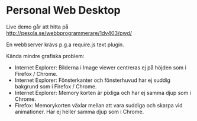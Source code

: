 ﻿Personal Web Desktop
====================

Live demo går att hitta på http://pesola.se/webbprogrammerare/1dv403/pwd/

En webbserver krävs p.g.a require.js text plugin.


Kända mindre grafiska problem:

* Internet Explorer: Bilderna i Image viewer centreras ej på höjden som i Firefox / Chrome.
* Internet Explorer: Fönsterkanter och fönsterhuvud har ej suddig bakgrund som i Firefox / Chrome.
* Internet Explorer: Memory korten är pixliga och har ej samma djup som i Chrome.
* Firefox: Memorykorten växlar mellan att vara suddiga och skarpa vid animationer. Har ej heller samma djup som i Chrome.
